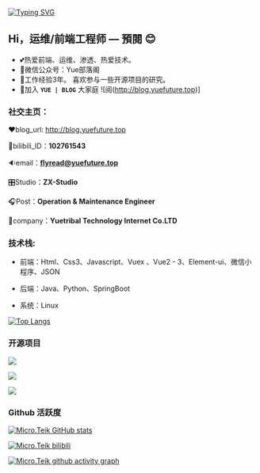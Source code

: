 [![Typing SVG](https://readme-typing-svg.demolab.com?font=Fira+Code&pause=1000&color=2836F7&width=435&lines=%E6%AC%A2%E8%BF%8E%E6%9D%A5%E5%88%B0%E6%88%91%E7%9A%84+Github+;%E5%85%B3%E6%B3%A8%E6%88%91%E5%85%AC%E4%BC%97%E5%8F%B7%EF%BC%9AYue%E9%83%A8%E8%90%BD%E9%98%81)](https://git.io/typing-svg)

## Hi，运维/前端工程师 — 預閱 😊

- 💕热爱前端、运维、渗透、热爱技术。
- 👻微信公众号：Yue部落阁
- 🫤工作经验3年。 喜欢参与一些开源项目的研究。
- 🐽加入 **`YUE | BLOG`** 大家庭 ![阅(http://blog.yuefuture.top)]

### **社交主页：**

❤️blog_url: http://blog.yuefuture.top

🤖bilibili_ID：**102761543**

🔉email：**flyread@yuefuture.top**

🎛️Studio：**ZX-Studio**

🎧Post：**Operation & Maintenance Engineer**

📯company：**Yuetribal Technology Internet Co.LTD**

### **技术栈:**

- 前端：Html、Css3、Javascript、Vuex 、Vue2 - 3、Element-ui、微信小程序、JSON

- 后端：Java、Python、SpringBoot

- 系统：Linux

[![Top Langs](https://github-readme-stats.vercel.app/api/top-langs/?username=FlyumMicro)](https://github.com/anuraghazra/github-readme-stats)

### 开源项目

[![](https://github-readme-stats.vercel.app/api/pin/?username=FlyumMicro&repo=vue2)](https://github.com/Minori-ty/mp4To4K-rust)

[![](https://github-readme-stats.vercel.app/api/pin/?username=FlyumMicro&repo=Scientific-Research-website)](https://github.com/Minori-ty/mp4To4K-rust)

[![](https://github-readme-stats.vercel.app/api/pin/?username=FlyumMicro&repo=chatgpt_web)](https://github.com/Minori-ty/mp4To4K-rust)

### Github 活跃度


[![Micro.Teik GitHub stats](https://github-readme-stats.vercel.app/api?username=FlyumMicro&theme=dracula)](https://github.com/anuraghazra/github-readme-stats)

[![Micro.Teik bilibili](https://stats.justsong.cn/api/bilibili/?id=102761543&lang=zh-CN)](https://github.com/anuraghazra/github-readme-stats)

[![Micro.Teik github activity graph](https://github-readme-activity-graph.cyclic.app/graph?username=FlyumMicro&theme=merko)](https://github.com/ashutosh00710/github-readme-activity-graph)
